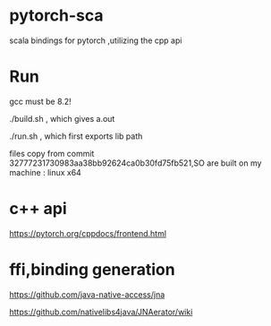 # pytorch-sca
scala bindings for pytorch ,utilizing the cpp api 


# Run 
gcc must be 8.2!

./build.sh , which gives a.out

./run.sh , which first exports lib path

files copy from commit 32777231730983aa38bb92624ca0b30fd75fb521,SO are built on my machine : linux x64

# c++ api
https://pytorch.org/cppdocs/frontend.html



# ffi,binding generation

https://github.com/java-native-access/jna

https://github.com/nativelibs4java/JNAerator/wiki 
